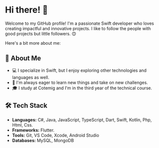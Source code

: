 # Hi there! 👋

Welcome to my GitHub profile! I'm a passionate Swift developer who loves creating impactful and innovative projects. 
I like to follow the people with good projects but little followers. 😊

Here's a bit more about me:

## 🌟 About Me

- 💻 I specialize in Swift, but I enjoy exploring other technologies and languages as well.
- 🚀 I'm always eager to learn new things and take on new challenges.
- 🎓 I study at Cotemig and I'm in the third year of the technical course.

## 🛠️ Tech Stack

- **Languages:** C#, Java, JavaScript, TypeScript, Dart, Swift, Kotlin, Php, Html, Css.
- **Frameworks:** Flutter.
- **Tools:** Git, VS Code, Xcode, Android Studio
- **Databases:** MySQL, MongoDB

